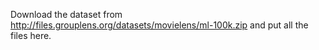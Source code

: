 Download the dataset from http://files.grouplens.org/datasets/movielens/ml-100k.zip and put all the files here.
